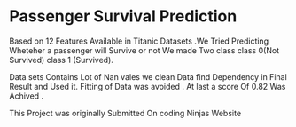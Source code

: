 # Passenger Survival Prediction

Based on 12 Features Available in Titanic Datasets .We Tried Predicting Wheteher a passenger will Survive or not We made Two class class 0(Not Survived) class 1 (Survived).

Data sets Contains Lot of Nan vales we clean Data find Dependency in Final Result and Used it. Fitting of Data was avoided .
At last a score Of 0.82 Was Achived .

This Project was originally Submitted On coding Ninjas Website
